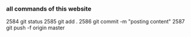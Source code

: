  
 ### all commands of this website

 2584  git status
 2585  git add .
 2586  git commit -m "posting content"
 2587  git push -f origin master